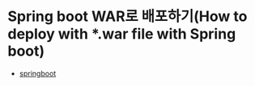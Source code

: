 # Spring boot WAR로 배포하기(How to deploy with *.war file with Spring boot)

- [springboot](https://4urdev.tistory.com/84)